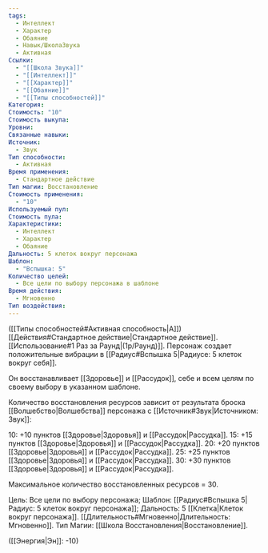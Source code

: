 ```yaml
---
tags:
  - Интеллект
  - Характер
  - Обаяние
  - Навык/ШколаЗвука
  - Активная
Ссылки:
  - "[[Школа Звука]]"
  - "[[Интеллект]]"
  - "[[Характер]]"
  - "[[Обаяние]]"
  - "[[Типы способностей]]"
Категория: 
Стоимость: "10"
Стоимость выкупа: 
Уровни: 
Связанные навыки: 
Источник:
  - Звук
Тип способности:
  - Активная
Время применения:
  - Стандартное действие
Тип магии: Восстановление
Стоимость применения:
  - "10"
Используемый пул: 
Стоимость пула: 
Характеристики:
  - Интеллект
  - Характер
  - Обаяние
Дальность: 5 клеток вокруг персонажа
Шаблон:
  - "Вспышка: 5"
Количество целей:
  - Все цели по выбору персонажа в шаблоне
Время действия:
  - Мгновенно
Тип воздействия:
---
```

([[Типы способностей#Активная способность|А]]) [[Действия#Стандартное действие|Стандартное действие]]. [[Использование#1 Раз за Раунд|(1р/Раунд)]]. Персонаж создает положительные вибрации в [[Радиус#Вспышка 5|Радиусе: 5 клеток вокруг себя]]. 

Он восстанавливает [[Здоровье]] и [[Рассудок]], себе и всем целям по своему выбору в указанном шаблоне.  

Количество восстановления ресурсов зависит от результата броска [[Волшебство|Волшебства]] персонажа с [[Источник#Звук|Источником: Звук]]:

10: +10 пунктов [[Здоровье|Здоровья]] и [[Рассудок|Рассудка]].
15: +15 пунктов [[Здоровье|Здоровья]] и [[Рассудок|Рассудка]].
20: +20 пунктов [[Здоровье|Здоровья]] и [[Рассудок|Рассудка]].
25: +25 пунктов [[Здоровье|Здоровья]] и [[Рассудок|Рассудка]].
30: +30 пунктов [[Здоровье|Здоровья]] и [[Рассудок|Рассудка]].

Максимальное количество восстановленных ресурсов = 30. 

Цель: Все цели по выбору персонажа; Шаблон: [[Радиус#Вспышка 5|Радиус: 5 клеток вокруг персонажа]]; Дальность: 5 [[Клетка|Клеток вокруг персонажа]]. [[Длительность#Мгновенно|Длительность: Мгновенно]]. Тип Магии: [[Школа Восстановления|Восстановление]].

([[Энергия|Эн]]: -10)